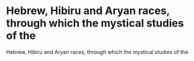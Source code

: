 # Hebrew, Hibiru and Aryan races, through which the mystical studies of the

Hebrew, Hibiru and Aryan races, through which the mystical studies of the